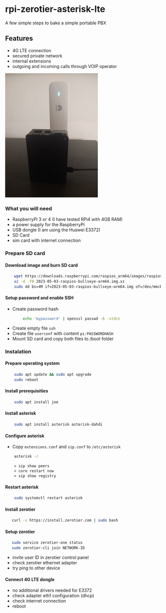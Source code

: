 # rpi-zerotier-asterisk-lte

A few simple steps to bake a simple portable PBX 

## Features
- 4G LTE connection
- secured private network
- internal extensions
- outgoing and incoming calls through VOIP operator


![Rpi4](images/photo.jpg)


### What you will need

- RaspberryPi 3 or 4 (I have tested RPi4 with 4GB RAM)
- a power supply for the RaspberryPi 
- USB dongle (I am using the Huawei E3372)
- SD Card
- sim card with internet connection


### Prepare SD card
#### Download image and burn SD card
```sh
	wget https://downloads.raspberrypi.com/raspios_arm64/images/raspios_arm64-2023-05-03/2023-05-03-raspios-bullseye-arm64.img.xz
	xz -d -T0 2023-05-03-raspios-bullseye-arm64.img.xz
	sudo dd bs=4M if=2023-05-03-raspios-bullseye-arm64.img of=/dev/mmcblk0
```
#### Setup password and enable SSH
- Create password hash
```sh
		echo 'mypassword' | openssl passwd -6 -stdin
```
- Create empty file `ssh` 
- Create file `userconf` with content
		`pi:PASSWORDHASH`
- Mount SD card and copy both files to /boot folder

### Instalation

#### Prepare operating system

```sh
	sudo apt update && sudo apt upgrade
	sudo reboot
```

#### Install prerequisities
 
```sh
	sudo apt install joe
```
#### Install asterisk
```sh
	sudo apt install asterisk asterisk-dahdi
```

#### Configure asterisk
- Copy `extensions.conf` and `sip.conf` to `/etc/asterisk`

```sh
	asterisk -r
```
```	
	> sip show peers
	> core restart now
	> sip show registry
```

#### Restart asterisk
```sh
	sudo systemctl restart asterisk

```

#### Install zerotier
```sh
   curl -s https://install.zerotier.com | sudo bash
```

#### Setup zerotier
```sh   
   sudo service zerotier-one status
   sudo zerotier-cli join NETWORK-ID
```

- invite user ID in zerotier control panel
- check zerotier ethernet adapter
- try ping to other device

#### Connect 4G LTE dongle

- no additional drivers needed for E3372
- check adapter eth1 configuration (dhcp)
- check internet connection
- reboot

